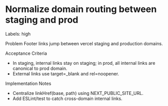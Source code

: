 # Normalize domain routing between staging and prod

Labels: high

Problem
Footer links jump between vercel staging and production domains.

Acceptance Criteria
- In staging, internal links stay on staging; in prod, all internal links are canonical to prod domain.
- External links use target=_blank and rel=noopener.

Implementation Notes
- Centralize linkHref(base, path) using NEXT_PUBLIC_SITE_URL.
- Add ESLint/test to catch cross-domain internal links.
